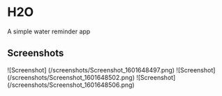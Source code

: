 # H2O 
A simple water reminder app

## Screenshots
![Screenshot] (/screenshots/Screenshot_1601648497.png)
![Screenshot] (/screenshots/Screenshot_1601648502.png)
![Screenshot] (/screenshots/Screenshot_1601648506.png)
